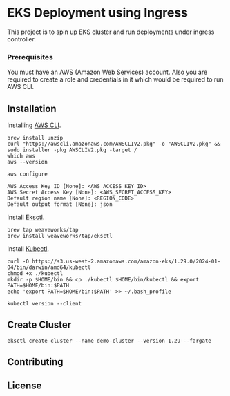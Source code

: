 # EKS Deployment using Ingress

This project is to spin up EKS cluster and run deployments under ingress controller.

### Prerequisites

You must have an AWS (Amazon Web Services) account. Also you are required to create a role and credentials in it which would be required to run AWS CLI.



## Installation

Installing [AWS CLI](https://docs.aws.amazon.com/cli/v1/userguide/cli-chap-install.html).

```
brew install unzip
curl "https://awscli.amazonaws.com/AWSCLIV2.pkg" -o "AWSCLIV2.pkg" && sudo installer -pkg AWSCLIV2.pkg -target /
which aws
aws --version
```
```
aws configure

AWS Access Key ID [None]: <AWS_ACCESS_KEY_ID>
AWS Secret Access Key [None]: <AWS_SECRET_ACCESS_KEY>
Default region name [None]: <REGION_CODE>
Default output format [None]: json

```


Install [Eksctl](https://eksctl.io/installation/).

```
brew tap weaveworks/tap
brew install weaveworks/tap/eksctl
```

Install [Kubectl](https://docs.aws.amazon.com/eks/latest/userguide/install-kubectl.html).

```
curl -O https://s3.us-west-2.amazonaws.com/amazon-eks/1.29.0/2024-01-04/bin/darwin/amd64/kubectl
chmod +x ./kubectl
mkdir -p $HOME/bin && cp ./kubectl $HOME/bin/kubectl && export PATH=$HOME/bin:$PATH
echo 'export PATH=$HOME/bin:$PATH' >> ~/.bash_profile

kubectl version --client

```

## Create Cluster

```
eksctl create cluster --name demo-cluster --version 1.29 --fargate
```

## Contributing



## License

